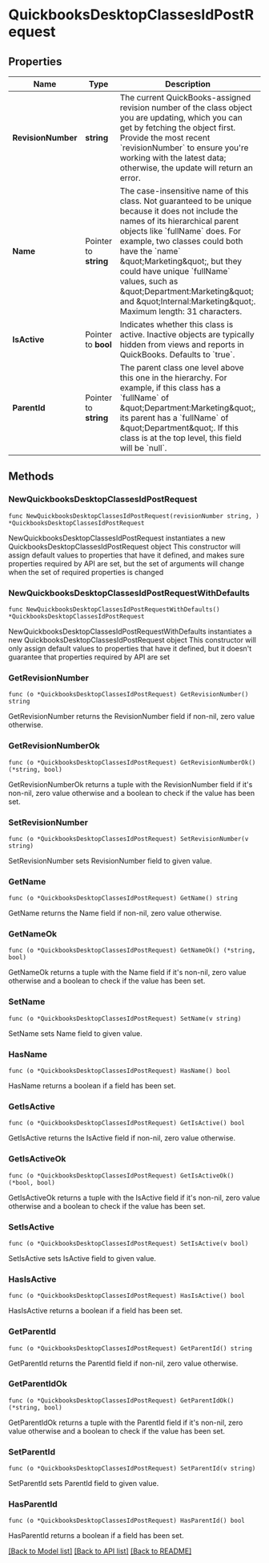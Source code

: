 # QuickbooksDesktopClassesIdPostRequest

## Properties

Name | Type | Description | Notes
------------ | ------------- | ------------- | -------------
**RevisionNumber** | **string** | The current QuickBooks-assigned revision number of the class object you are updating, which you can get by fetching the object first. Provide the most recent &#x60;revisionNumber&#x60; to ensure you&#39;re working with the latest data; otherwise, the update will return an error. | 
**Name** | Pointer to **string** | The case-insensitive name of this class. Not guaranteed to be unique because it does not include the names of its hierarchical parent objects like &#x60;fullName&#x60; does. For example, two classes could both have the &#x60;name&#x60; \&quot;Marketing\&quot;, but they could have unique &#x60;fullName&#x60; values, such as \&quot;Department:Marketing\&quot; and \&quot;Internal:Marketing\&quot;.  Maximum length: 31 characters. | [optional] 
**IsActive** | Pointer to **bool** | Indicates whether this class is active. Inactive objects are typically hidden from views and reports in QuickBooks. Defaults to &#x60;true&#x60;. | [optional] 
**ParentId** | Pointer to **string** | The parent class one level above this one in the hierarchy. For example, if this class has a &#x60;fullName&#x60; of \&quot;Department:Marketing\&quot;, its parent has a &#x60;fullName&#x60; of \&quot;Department\&quot;. If this class is at the top level, this field will be &#x60;null&#x60;. | [optional] 

## Methods

### NewQuickbooksDesktopClassesIdPostRequest

`func NewQuickbooksDesktopClassesIdPostRequest(revisionNumber string, ) *QuickbooksDesktopClassesIdPostRequest`

NewQuickbooksDesktopClassesIdPostRequest instantiates a new QuickbooksDesktopClassesIdPostRequest object
This constructor will assign default values to properties that have it defined,
and makes sure properties required by API are set, but the set of arguments
will change when the set of required properties is changed

### NewQuickbooksDesktopClassesIdPostRequestWithDefaults

`func NewQuickbooksDesktopClassesIdPostRequestWithDefaults() *QuickbooksDesktopClassesIdPostRequest`

NewQuickbooksDesktopClassesIdPostRequestWithDefaults instantiates a new QuickbooksDesktopClassesIdPostRequest object
This constructor will only assign default values to properties that have it defined,
but it doesn't guarantee that properties required by API are set

### GetRevisionNumber

`func (o *QuickbooksDesktopClassesIdPostRequest) GetRevisionNumber() string`

GetRevisionNumber returns the RevisionNumber field if non-nil, zero value otherwise.

### GetRevisionNumberOk

`func (o *QuickbooksDesktopClassesIdPostRequest) GetRevisionNumberOk() (*string, bool)`

GetRevisionNumberOk returns a tuple with the RevisionNumber field if it's non-nil, zero value otherwise
and a boolean to check if the value has been set.

### SetRevisionNumber

`func (o *QuickbooksDesktopClassesIdPostRequest) SetRevisionNumber(v string)`

SetRevisionNumber sets RevisionNumber field to given value.


### GetName

`func (o *QuickbooksDesktopClassesIdPostRequest) GetName() string`

GetName returns the Name field if non-nil, zero value otherwise.

### GetNameOk

`func (o *QuickbooksDesktopClassesIdPostRequest) GetNameOk() (*string, bool)`

GetNameOk returns a tuple with the Name field if it's non-nil, zero value otherwise
and a boolean to check if the value has been set.

### SetName

`func (o *QuickbooksDesktopClassesIdPostRequest) SetName(v string)`

SetName sets Name field to given value.

### HasName

`func (o *QuickbooksDesktopClassesIdPostRequest) HasName() bool`

HasName returns a boolean if a field has been set.

### GetIsActive

`func (o *QuickbooksDesktopClassesIdPostRequest) GetIsActive() bool`

GetIsActive returns the IsActive field if non-nil, zero value otherwise.

### GetIsActiveOk

`func (o *QuickbooksDesktopClassesIdPostRequest) GetIsActiveOk() (*bool, bool)`

GetIsActiveOk returns a tuple with the IsActive field if it's non-nil, zero value otherwise
and a boolean to check if the value has been set.

### SetIsActive

`func (o *QuickbooksDesktopClassesIdPostRequest) SetIsActive(v bool)`

SetIsActive sets IsActive field to given value.

### HasIsActive

`func (o *QuickbooksDesktopClassesIdPostRequest) HasIsActive() bool`

HasIsActive returns a boolean if a field has been set.

### GetParentId

`func (o *QuickbooksDesktopClassesIdPostRequest) GetParentId() string`

GetParentId returns the ParentId field if non-nil, zero value otherwise.

### GetParentIdOk

`func (o *QuickbooksDesktopClassesIdPostRequest) GetParentIdOk() (*string, bool)`

GetParentIdOk returns a tuple with the ParentId field if it's non-nil, zero value otherwise
and a boolean to check if the value has been set.

### SetParentId

`func (o *QuickbooksDesktopClassesIdPostRequest) SetParentId(v string)`

SetParentId sets ParentId field to given value.

### HasParentId

`func (o *QuickbooksDesktopClassesIdPostRequest) HasParentId() bool`

HasParentId returns a boolean if a field has been set.


[[Back to Model list]](../README.md#documentation-for-models) [[Back to API list]](../README.md#documentation-for-api-endpoints) [[Back to README]](../README.md)


